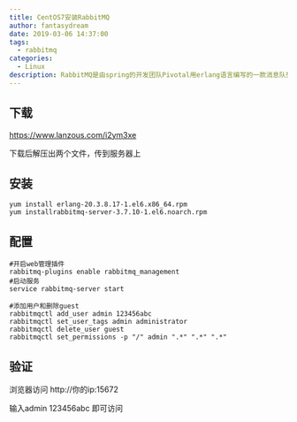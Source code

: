 ```yaml
---
title: CentOS7安装RabbitMQ
author: fantasydream
date: 2019-03-06 14:37:00
tags:
  - rabbitmq
categories:
  - Linux
description: RabbitMQ是由spring的开发团队Pivotal用erlang语言编写的一款消息队列。其功能丰富，支持很多插件，spring也对其无缝支持，可以很方便的在spring项目中使用该队列，所以很受市场欢迎。但其在centos上的安装还是有些复杂的，网上的教程也都不一样，我找到了一篇相对简单的安装流程，分享出来
---
```


## 下载

https://www.lanzous.com/i2ym3xe

下载后解压出两个文件，传到服务器上

## 安装

```shell
yum install erlang-20.3.8.17-1.el6.x86_64.rpm
yum installrabbitmq-server-3.7.10-1.el6.noarch.rpm
```

## 配置

```shell
#开启web管理插件
rabbitmq-plugins enable rabbitmq_management
#启动服务
service rabbitmq-server start

#添加用户和删除guest
rabbitmqctl add_user admin 123456abc
rabbitmqctl set_user_tags admin administrator
rabbitmqctl delete_user guest
rabbitmqctl set_permissions -p "/" admin ".*" ".*" ".*"
```

## 验证

浏览器访问 http://你的ip:15672

输入admin 123456abc 即可访问
